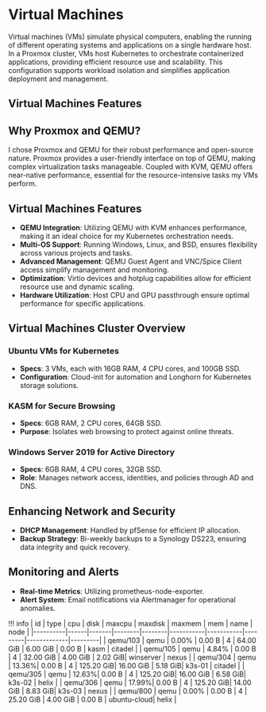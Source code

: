 # Virtual Machines

Virtual machines (VMs) simulate physical computers, enabling the running of different operating systems and applications on a single hardware host. In a Proxmox cluster, VMs host Kubernetes to orchestrate containerized applications, providing efficient resource use and scalability. This configuration supports workload isolation and simplifies application deployment and management.

## Virtual Machines Features

## Why Proxmox and QEMU?

I chose Proxmox and QEMU for their robust performance and open-source nature. Proxmox provides a user-friendly interface on top of QEMU, making complex virtualization tasks manageable. Coupled with KVM, QEMU offers near-native performance, essential for the resource-intensive tasks my VMs perform.


## Virtual Machines Features

- **QEMU Integration**: Utilizing QEMU with KVM enhances performance, making it an ideal choice for my Kubernetes orchestration needs.
- **Multi-OS Support**: Running Windows, Linux, and BSD, ensures flexibility across various projects and tasks.
- **Advanced Management**: QEMU Guest Agent and VNC/Spice Client access simplify management and monitoring.
- **Optimization**: Virtio devices and hotplug capabilities allow for efficient resource use and dynamic scaling.
- **Hardware Utilization**: Host CPU and GPU passthrough ensure optimal performance for specific applications.

## Virtual Machines Cluster Overview

### Ubuntu VMs for Kubernetes

- **Specs**: 3 VMs, each with 16GB RAM, 4 CPU cores, and 100GB SSD.
- **Configuration**: Cloud-init for automation and Longhorn for Kubernetes storage solutions.

### KASM for Secure Browsing

- **Specs**: 6GB RAM, 2 CPU cores, 64GB SSD.
- **Purpose**: Isolates web browsing to protect against online threats.

### Windows Server 2019 for Active Directory

- **Specs**: 6GB RAM, 4 CPU cores, 32GB SSD.
- **Role**: Manages network access, identities, and policies through AD and DNS.

## Enhancing Network and Security

- **DHCP Management**: Handled by pfSense for efficient IP allocation.
- **Backup Strategy**: Bi-weekly backups to a Synology DS223, ensuring data integrity and quick recovery.

## Monitoring and Alerts

- **Real-time Metrics**: Utilizing prometheus-node-exporter.
- **Alert System**: Email notifications via Alertmanager for operational anomalies.

!!! info
    | id       | type | cpu   | disk   | maxcpu | maxdisk   | maxmem    | mem     | name        | node    |
    |----------|------|-------|--------|--------|-----------|-----------|---------|-------------|---------|
    | qemu/103 | qemu | 0.00% | 0.00 B | 4      | 64.00 GiB | 6.00 GiB  | 0.00 B  | kasm        | citadel |
    | qemu/105 | qemu | 4.84% | 0.00 B | 4      | 32.00 GiB | 4.00 GiB  | 2.02 GiB| winserver   | nexus   |
    | qemu/304 | qemu | 13.36%| 0.00 B | 4      | 125.20 GiB| 16.00 GiB | 5.18 GiB| k3s-01      | citadel |
    | qemu/305 | qemu | 12.63%| 0.00 B | 4      | 125.20 GiB| 16.00 GiB | 6.58 GiB| k3s-02      | helix   |
    | qemu/306 | qemu | 17.99%| 0.00 B | 4      | 125.20 GiB| 14.00 GiB | 8.83 GiB| k3s-03      | nexus   |
    | qemu/800 | qemu | 0.00% | 0.00 B | 4      | 25.20 GiB | 4.00 GiB  | 0.00 B  | ubuntu-cloud| helix   |

